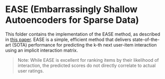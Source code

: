 # EASE (Embarrassingly Shallow Autoencoders for Sparse Data)

This folder contains the implementation of the EASE method, as described in 
[this paper](https://dl.acm.org/doi/pdf/10.1145/3308558.3313710). EASE is a simple, efficient method that delivers 
state-of-the-art (SOTA) performance for predicting the k-th next user-item interaction using an implicit interaction matrix.

> Note: While EASE is excellent for ranking items by their likelihood of interaction, the predicted scores do not directly 
> correlate to actual user ratings.
